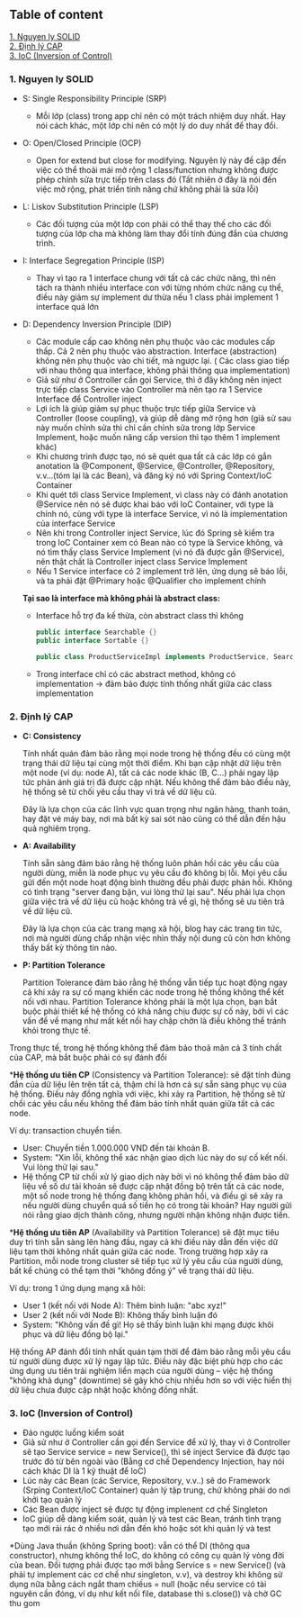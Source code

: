 ## Table of content

[1. Nguyen ly SOLID](#1-nguyen-ly-solid)  
[2. Định lý CAP](#2-dinh-ly-cap)  
[3. IoC (Inversion of Control)](#3-ioc-inversion-of-control)


### 1. Nguyen ly SOLID
- S: Single Responsibility Principle (SRP)
    - Mỗi lớp (class) trong app chỉ nên có một trách nhiệm duy nhất.
    Hay nói cách khác, một lớp chỉ nên có một lý do duy nhất để thay đổi.
- O: Open/Closed Principle (OCP)
    - Open for extend but close for modifying. Nguyên lý này đề cập đến việc có thể thoải mái mở rộng 1 class/function nhưng không được phép chỉnh sửa trực tiếp trên class đó (Tất nhiên ở đây là nói đến việc mở rộng, phát triển tính năng chứ không phải là sửa lỗi)
- L: Liskov Substitution Principle (LSP)
    - Các đối tượng của một lớp con phải có thể thay thế cho các đối tượng của lớp cha mà không làm thay đổi tính đúng đắn của chương trình.
- I: Interface Segregation Principle (ISP)
    - Thay vì tạo ra 1 interface chung với tất cả các chức năng, thì nên tách ra thành nhiều interface con với từng nhóm chức năng cụ thể, điều này giảm sự implement dư thừa nếu 1 class phải implement 1 interface quá lớn
- D: Dependency Inversion Principle (DIP)
    - Các module cấp cao không nên phụ thuộc vào các modules cấp thấp. Cả 2 nên phụ thuộc vào abstraction. Interface (abstraction) không nên phụ thuộc vào chi tiết, mà ngược lại. ( Các class giao tiếp với nhau thông qua interface, không phải thông qua implementation)
    - Giả sử như ở Controller cần gọi Service, thì ở đây không nên inject trực tiếp class Service vào Controller mà nên tạo ra 1 Service Interface để Controller inject
    - Lợi ích là giúp giảm sự phục thuộc trực tiếp giữa Service và Controller  (loose coupling), và giúp dễ dàng mở rộng hơn (giả sử sau này muốn chỉnh sửa thì chỉ cần chỉnh sửa trong lớp Service Implement, hoặc muốn nâng cấp version thì tạo thêm 1 implement khác)
    - Khi chương trình được tạo, nó sẽ quét qua tất cả các lớp có gắn anotation là @Component, @Service, @Controller, @Repository, v.v…(tóm lại là các Bean), và đăng ký nó với Spring Context/IoC Container
    - Khi quét tới class Service Implement, vì class này có đánh anotation @Service nên nó sẽ được khai báo với IoC Container, với  type là chính nó, cùng với type là interface Service, vì nó là implementation của interface Service
    - Nên khi trong Controller inject Service, lúc đó Spring sẽ kiểm tra trong IoC Container xem có Bean nào có type là Service không, và nó tìm thấy class Service Implement (vì nó đã được gắn @Service), nên thật chất là Controller inject class Service Implement
    - Nếu 1 Service interface có 2 implement trở lên, ứng dụng sẽ báo lỗi, và ta phải đặt @Primary hoặc @Qualifier cho implement chính
  
    **Tại sao là interface mà không phải là abstract class:**
  - Interface hỗ trợ đa kế thừa, còn abstract class thì không

    ```java
    public interface Searchable {}
    public interface Sortable {}

    public class ProductServiceImpl implements ProductService, Searchable, Sortable {}
    ```

  - Trong interface chỉ có các abstract method, không có implementation → đảm bảo được tính thống nhất giữa các class implementation


### 2. Định lý CAP
- **C: Consistency**
    
    Tính nhất quán đảm bảo rằng mọi node trong hệ thống đều có cùng một trạng thái dữ liệu tại cùng một thời điểm. Khi bạn cập nhật dữ liệu trên một node (ví dụ: node A), tất cả các node khác (B, C...) phải ngay lập tức phản ánh giá trị đã được cập nhật. Nếu không thể đảm bảo điều này, hệ thống sẽ từ chối yêu cầu thay vì trả về dữ liệu cũ.
    
    Đây là lựa chọn của các lĩnh vực quan trọng như ngân hàng, thanh toán, hay đặt vé máy bay, nơi mà bất kỳ sai sót nào cũng có thể dẫn đến hậu quả nghiêm trọng.
    
- **A: Availability**
    
    Tính sẵn sàng đảm bảo rằng hệ thống luôn phản hồi các yêu cầu của người dùng, miễn là node phục vụ yêu cầu đó không bị lỗi. Mọi yêu cầu gửi đến một node hoạt động bình thường đều phải được phản hồi. Không có tình trạng "server đang bận, vui lòng thử lại sau". Nếu phải lựa chọn giữa việc trả về dữ liệu cũ hoặc không trả về gì, hệ thống sẽ ưu tiên trả về dữ liệu cũ.
    
    Đây là lựa chọn của các trang mạng xã hội, blog hay các trang tin tức, nơi mà người dùng chấp nhận việc nhìn thấy nội dung cũ còn hơn không thấy bất kỳ thông tin nào.
    
- **P: Partition Tolerance**
    
    Partition Tolerance đảm bảo rằng hệ thống vẫn tiếp tục hoạt động ngay cả khi xảy ra sự cố mạng khiến các node trong hệ thống không thể kết nối với nhau. Partition Tolerance không phải là một lựa chọn, bạn bắt buộc phải thiết kế hệ thống có khả năng chịu được sự cố này, bởi vì các vấn đề về mạng như mất kết nối hay chập chờn là điều không thể tránh khỏi trong thực tế.

    
Trong thực tế, trong hệ thống không thể đảm bảo thoã mãn cả 3 tính chất của CAP, mà bắt buộc phải có sự đánh đổi

***Hệ thống ưu tiên CP** (Consistency và Partition Tolerance): sẽ đặt tính đúng đắn của dữ liệu lên trên tất cả, thậm chí là hơn cả sự sẵn sàng phục vụ của hệ thống. Điều này đồng nghĩa với việc, khi xảy ra Partition, hệ thống sẽ từ chối các yêu cầu nếu không thể đảm bảo tính nhất quán giữa tất cả các node. 

Ví dụ: transaction chuyển tiền.

- User: Chuyển tiền 1.000.000 VND đến tài khoản B.
- System: "Xin lỗi, không thể xác nhận giao dịch lúc này do sự cố kết nối. Vui lòng thử lại sau."
- Hệ thống CP từ chối xử lý giao dịch này bởi vì nó không thể đảm bảo dữ liệu về số dư tài khoản sẽ được cập nhật đồng bộ trên tất cả các node, một số node trong hệ thống đang không phản hồi, và điều gì sẽ xảy ra nếu người dùng chuyển quá số tiền họ có trong tài khoản? Hay người gửi nói rằng giao dịch thành công, nhưng người nhận không nhận được tiền.

***Hệ thống ưu tiên AP** (Availability và Partition Tolerance) sẽ đặt mục tiêu duy trì tính sẵn sàng lên hàng đầu, ngay cả khi điều này dẫn đến việc dữ liệu tạm thời không nhất quán giữa các node. Trong trường hợp xảy ra Partition, mỗi node trong cluster sẽ tiếp tục xử lý yêu cầu của người dùng, bất kể chúng có thể tạm thời "không đồng ý" về trạng thái dữ liệu.

Ví dụ: trong 1 ứng dụng mạng xã hôi:

- User 1 (kết nối với Node A): Thêm bình luận: "abc xyz!"
- User 2 (kết nối với Node B): Không thấy bình luận đó
- System: "Không vấn đề gì! Họ sẽ thấy bình luận khi mạng được khôi phục và dữ liệu đồng bộ lại."

Hệ thống AP đánh đổi tính nhất quán tạm thời để đảm bảo rằng mỗi yêu cầu từ người dùng được xử lý ngay lập tức. Điều này đặc biệt phù hợp cho các ứng dụng ưu tiên trải nghiệm liền mạch của người dùng – việc hệ thống "không khả dụng" (downtime) sẽ gây khó chịu nhiều hơn so với việc hiển thị dữ liệu chưa được cập nhật hoặc không đồng nhất.

### 3. IoC (Inversion of Control)
- Đảo ngược luồng kiểm soát
- Giả sử như ở Controller cần gọi đến Service để xử lý, thay vì ở Controller sẽ tạo Service service = new Service(), thì sẽ inject Service đã được tạo trước đó từ bên ngoài vào (Bằng cơ chế Dependency Injection, hay nói cách khác DI là 1 kỹ thuật để IoC)
- Lúc này các Bean (các Service, Repository, v.v..) sẽ do Framework (Srping Context/IoC Container) quản lý tập trung, chứ không phải do nơi khởi tạo quản lý
- Các Bean được inject sẽ được tự động implenent cơ chế Singleton
- IoC giúp dễ dàng kiểm soát, quản lý và test các Bean, tránh tình trạng tạo mới rải rác ở nhiều nơi dẫn đến khó hoặc sót khi quản lý và test
  
*Dùng Java thuần (không Spring boot): vẫn có thể DI (thông qua constructor), nhưng không thể IoC, do không có công cụ quản lý vòng đời của bean. Đối tượng phải được tạo mới bằng Service s = new Service() (và phải tự implement các cơ chế như singleton, v.v), và destroy khi không sử dụng nữa bằng cách ngắt tham chiếus = null (hoặc nếu service có tài nguyên cần đóng, ví dụ như kết nối file, database thì s.close()) và chờ GC thu gom